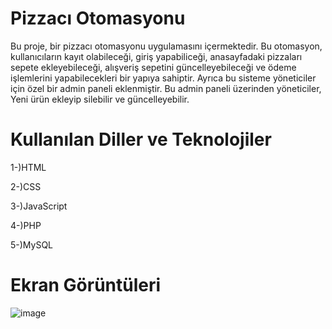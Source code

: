 # Pizzacı Otomasyonu
Bu proje, bir pizzacı otomasyonu uygulamasını içermektedir. Bu otomasyon, kullanıcıların kayıt olabileceği, giriş yapabiliceği, anasayfadaki pizzaları sepete ekleyebileceği, alışveriş sepetini güncelleyebileceği ve ödeme işlemlerini yapabilecekleri bir yapıya sahiptir. Ayrıca bu sisteme yöneticiler için özel bir admin paneli eklenmiştir. Bu admin paneli üzerinden yöneticiler, Yeni ürün ekleyip silebilir ve güncelleyebilir.
# Kullanılan Diller ve Teknolojiler
1-)HTML

2-)CSS

3-)JavaScript

4-)PHP

5-)MySQL
# Ekran Görüntüleri 
![image](https://github.com/EmirCan03/Pizzaci_Otomasyonu/assets/110032105/d4e1da11-d2ff-4962-84b7-15a24f137757)



